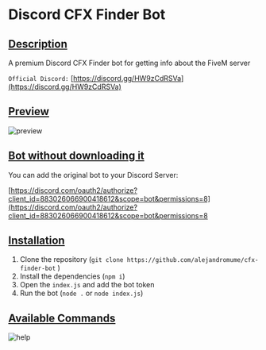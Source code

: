 # Discord CFX Finder Bot
## <ins>Description
A premium Discord CFX Finder bot for getting info about the FiveM server
  
`Official Discord:` [https://discord.gg/HW9zCdRSVa](https://discord.gg/HW9zCdRSVa)

## <ins>Preview
![preview](https://user-images.githubusercontent.com/43515908/112511856-b8c73b80-8d8a-11eb-9d17-e4f51ccef3fc.JPG)

## <ins>Bot without downloading it
You can add the original bot to your Discord Server: 


[https://discord.com/oauth2/authorize?client_id=883026066900418612&scope=bot&permissions=8](https://discord.com/oauth2/authorize?client_id=883026066900418612&scope=bot&permissions=8

## <ins>Installation

1. Clone the repository (`git clone https://github.com/alejandromume/cfx-finder-bot` )
2. Install the dependencies (`npm i`)
3. Open the `index.js` and add the bot token
4. Run the bot (`node .` or `node index.js`)

## <ins>Available Commands
  
  ![help](https://user-images.githubusercontent.com/43515908/112513912-b4038700-8d8c-11eb-8a3c-3f0c589b65b5.JPG)





